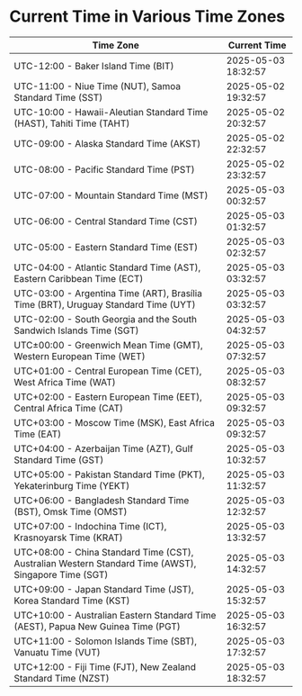# Current Time in Various Time Zones

| Time Zone | Current Time |
|-----------|--------------|
| UTC-12:00 - Baker Island Time (BIT) | 2025-05-03 18:32:57 |
| UTC-11:00 - Niue Time (NUT), Samoa Standard Time (SST) | 2025-05-02 19:32:57 |
| UTC-10:00 - Hawaii-Aleutian Standard Time (HAST), Tahiti Time (TAHT) | 2025-05-02 20:32:57 |
| UTC-09:00 - Alaska Standard Time (AKST) | 2025-05-02 22:32:57 |
| UTC-08:00 - Pacific Standard Time (PST) | 2025-05-02 23:32:57 |
| UTC-07:00 - Mountain Standard Time (MST) | 2025-05-03 00:32:57 |
| UTC-06:00 - Central Standard Time (CST) | 2025-05-03 01:32:57 |
| UTC-05:00 - Eastern Standard Time (EST) | 2025-05-03 02:32:57 |
| UTC-04:00 - Atlantic Standard Time (AST), Eastern Caribbean Time (ECT) | 2025-05-03 03:32:57 |
| UTC-03:00 - Argentina Time (ART), Brasília Time (BRT), Uruguay Standard Time (UYT) | 2025-05-03 03:32:57 |
| UTC-02:00 - South Georgia and the South Sandwich Islands Time (SGT) | 2025-05-03 04:32:57 |
| UTC±00:00 - Greenwich Mean Time (GMT), Western European Time (WET) | 2025-05-03 07:32:57 |
| UTC+01:00 - Central European Time (CET), West Africa Time (WAT) | 2025-05-03 08:32:57 |
| UTC+02:00 - Eastern European Time (EET), Central Africa Time (CAT) | 2025-05-03 09:32:57 |
| UTC+03:00 - Moscow Time (MSK), East Africa Time (EAT) | 2025-05-03 09:32:57 |
| UTC+04:00 - Azerbaijan Time (AZT), Gulf Standard Time (GST) | 2025-05-03 10:32:57 |
| UTC+05:00 - Pakistan Standard Time (PKT), Yekaterinburg Time (YEKT) | 2025-05-03 11:32:57 |
| UTC+06:00 - Bangladesh Standard Time (BST), Omsk Time (OMST) | 2025-05-03 12:32:57 |
| UTC+07:00 - Indochina Time (ICT), Krasnoyarsk Time (KRAT) | 2025-05-03 13:32:57 |
| UTC+08:00 - China Standard Time (CST), Australian Western Standard Time (AWST), Singapore Time (SGT) | 2025-05-03 14:32:57 |
| UTC+09:00 - Japan Standard Time (JST), Korea Standard Time (KST) | 2025-05-03 15:32:57 |
| UTC+10:00 - Australian Eastern Standard Time (AEST), Papua New Guinea Time (PGT) | 2025-05-03 16:32:57 |
| UTC+11:00 - Solomon Islands Time (SBT), Vanuatu Time (VUT) | 2025-05-03 17:32:57 |
| UTC+12:00 - Fiji Time (FJT), New Zealand Standard Time (NZST) | 2025-05-03 18:32:57 |
